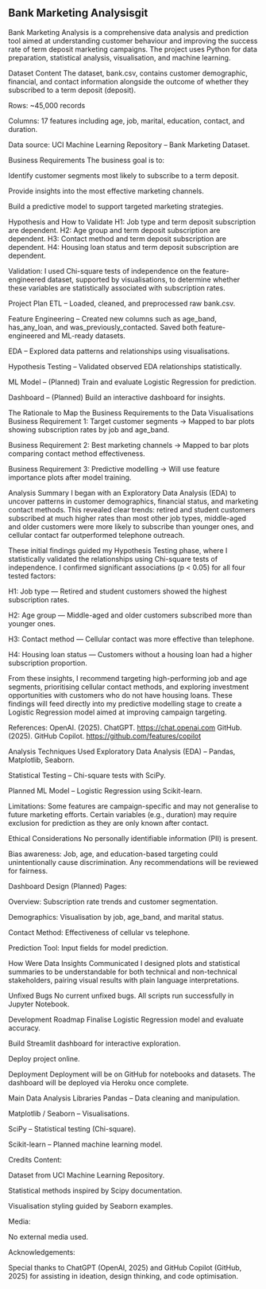 ## Bank Marketing Analysisgit 
Bank Marketing Analysis is a comprehensive data analysis and prediction tool aimed at understanding customer behaviour and improving the success rate of term deposit marketing campaigns. The project uses Python for data preparation, statistical analysis, visualisation, and machine learning.

Dataset Content
The dataset, bank.csv, contains customer demographic, financial, and contact information alongside the outcome of whether they subscribed to a term deposit (deposit).

Rows: ~45,000 records

Columns: 17 features including age, job, marital, education, contact, and duration.

Data source: UCI Machine Learning Repository – Bank Marketing Dataset.

Business Requirements
The business goal is to:

Identify customer segments most likely to subscribe to a term deposit.

Provide insights into the most effective marketing channels.

Build a predictive model to support targeted marketing strategies.

Hypothesis and How to Validate
H1: Job type and term deposit subscription are dependent.
H2: Age group and term deposit subscription are dependent.
H3: Contact method and term deposit subscription are dependent.
H4: Housing loan status and term deposit subscription are dependent.

Validation:
I used Chi-square tests of independence on the feature-engineered dataset, supported by visualisations, to determine whether these variables are statistically associated with subscription rates.

Project Plan
ETL – Loaded, cleaned, and preprocessed raw bank.csv.

Feature Engineering – Created new columns such as age_band, has_any_loan, and was_previously_contacted. Saved both feature-engineered and ML-ready datasets.

EDA – Explored data patterns and relationships using visualisations.

Hypothesis Testing – Validated observed EDA relationships statistically.

ML Model – (Planned) Train and evaluate Logistic Regression for prediction.

Dashboard – (Planned) Build an interactive dashboard for insights.

The Rationale to Map the Business Requirements to the Data Visualisations
Business Requirement 1: Target customer segments → Mapped to bar plots showing subscription rates by job and age_band.

Business Requirement 2: Best marketing channels → Mapped to bar plots comparing contact method effectiveness.

Business Requirement 3: Predictive modelling → Will use feature importance plots after model training.

Analysis Summary
I began with an Exploratory Data Analysis (EDA) to uncover patterns in customer demographics, financial status, and marketing contact methods. This revealed clear trends: retired and student customers subscribed at much higher rates than most other job types, middle-aged and older customers were more likely to subscribe than younger ones, and cellular contact far outperformed telephone outreach.

These initial findings guided my Hypothesis Testing phase, where I statistically validated the relationships using Chi-square tests of independence. I confirmed significant associations (p < 0.05) for all four tested factors:

H1: Job type — Retired and student customers showed the highest subscription rates.

H2: Age group — Middle-aged and older customers subscribed more than younger ones.

H3: Contact method — Cellular contact was more effective than telephone.

H4: Housing loan status — Customers without a housing loan had a higher subscription proportion.

From these insights, I recommend targeting high-performing job and age segments, prioritising cellular contact methods, and exploring investment opportunities with customers who do not have housing loans. These findings will feed directly into my predictive modelling stage to create a Logistic Regression model aimed at improving campaign targeting.

References:
OpenAI. (2025). ChatGPT. https://chat.openai.com
GitHub. (2025). GitHub Copilot. https://github.com/features/copilot

Analysis Techniques Used
Exploratory Data Analysis (EDA) – Pandas, Matplotlib, Seaborn.

Statistical Testing – Chi-square tests with SciPy.

Planned ML Model – Logistic Regression using Scikit-learn.

Limitations:
Some features are campaign-specific and may not generalise to future marketing efforts. Certain variables (e.g., duration) may require exclusion for prediction as they are only known after contact.

Ethical Considerations
No personally identifiable information (PII) is present.

Bias awareness: Job, age, and education-based targeting could unintentionally cause discrimination. Any recommendations will be reviewed for fairness.

Dashboard Design (Planned)
Pages:

Overview: Subscription rate trends and customer segmentation.

Demographics: Visualisation by job, age_band, and marital status.

Contact Method: Effectiveness of cellular vs telephone.

Prediction Tool: Input fields for model prediction.

How Were Data Insights Communicated
I designed plots and statistical summaries to be understandable for both technical and non-technical stakeholders, pairing visual results with plain language interpretations.

Unfixed Bugs
No current unfixed bugs. All scripts run successfully in Jupyter Notebook.

Development Roadmap
Finalise Logistic Regression model and evaluate accuracy.

Build Streamlit dashboard for interactive exploration.

Deploy project online.

Deployment
Deployment will be on GitHub for notebooks and datasets. The dashboard will be deployed via Heroku once complete.

Main Data Analysis Libraries
Pandas – Data cleaning and manipulation.

Matplotlib / Seaborn – Visualisations.

SciPy – Statistical testing (Chi-square).

Scikit-learn – Planned machine learning model.

Credits
Content:

Dataset from UCI Machine Learning Repository.

Statistical methods inspired by Scipy documentation.

Visualisation styling guided by Seaborn examples.

Media:

No external media used.

Acknowledgements:

Special thanks to ChatGPT (OpenAI, 2025) and GitHub Copilot (GitHub, 2025) for assisting in ideation, design thinking, and code optimisation.